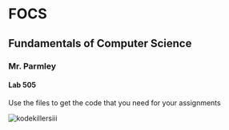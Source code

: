 # FOCS
<h2>Fundamentals of Computer Science</h2>
<h3>Mr. Parmley</h3>
<h4>Lab 505</h4>
<p>Use the files to get the code that you need for your assignments</p>

![kodekillersiii](https://user-images.githubusercontent.com/15694215/37176931-7a0b8b22-22e3-11e8-8e2a-eb07521ff164.jpg)
